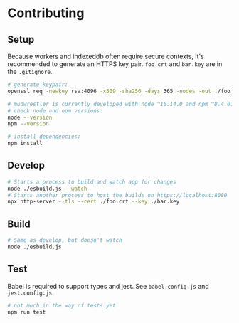 # Contributing

## Setup

Because workers and indexeddb often require secure contexts, it's recommended to generate an HTTPS key pair. `foo.crt` and `bar.key` are in the `.gitignore`.

```bash
# generate keypair:
openssl req -newkey rsa:4096 -x509 -sha256 -days 365 -nodes -out ./foo.crt -keyout bar.key

# mudwrestler is currently developed with node ^16.14.0 and npm ^8.4.0.
# check node and npm versions:
node --version
npm --version

# install dependencies:
npm install
```

## Develop

```bash
# Starts a process to build and watch app for changes
node ./esbuild.js --watch
# Starts another process to host the builds on https://localhost:8080
npx http-server --tls --cert ./foo.crt --key ./bar.key
```

## Build

```bash
# Same as develop, but doesn't watch
node ./esbuild.js
```

## Test

Babel is required to support types and jest. See `babel.config.js` and `jest.config.js`

```bash
# not much in the way of tests yet
npm run test
```
